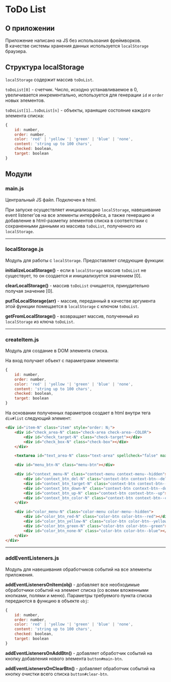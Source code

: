 # ToDo List

## О приложении

Приложение написано на JS без использоания фреймворков.  
В качестве системы хранения данных используется `localStorage` браузера.

## Структура localStorage

`localStorage` содержит массив `toDoList`.

`toDoList[0]` - счетчик. Число, исходно устанавливаемое в 0, увеличивается инкрементально, используется для генерации `id` и `order` новых элементов.

`toDoList[1]`...`toDoList[n]` - объекты, хранящие состояние каждого элемента списка:  
```JavaScript
{
    id: number,
    order: number,
    color: 'red' | 'yellow '| 'green' | 'blue' | 'none',
    content: 'string up to 100 chars',
    checked: boolean,
    target: boolean
}
```

## Модули

### main.js

Центральный JS файл. Подключен в html.  

При запуске осуществляет инициализацию `localStorage`, навешивание event listener'ов на все элементы интерфейса, а также генерацию и добавление в html-разметку элементов списка в соответствии с сохраненными данными из массива `toDoList`, полученного из `localStorage`.

***

### localStorage.js

Модуль для работы с `localStorage`. Предоставляет следующие функции:

**initializeLocalStorage()** - если в `localStorage` массив `toDoList` не существует, то он создается и инициализуется значением [0].

**clearLocalStorage()** - массив `toDoList` очищается, принудительно получая значение [0].

**putToLocalStorage(arr)** - массив, переданный в качестве аргумента этой функции помещается в  `localStorage` с ключом `toDoList`.

**getFromLocalStorage()** - возвращает массив, полученный из `localStorage` из ключа `toDoList`.

***

### createItem.js

Модуль для создание в DOM элемента списка.

На вход получает объект с параметрами элемента:  
```JavaScript
{
    id: number,
    order: number,
    color: 'red' | 'yellow '| 'green' | 'blue' | 'none',
    content: 'string up to 100 chars',
    checked: boolean,
    target: boolean
}
```

На основании полученных параметров создает в html внутри тега `div#list` следующий элемент:  
```html
<div id="item-N" class="item" style="order: N;">
    <div id="check_area-N" class="check-area check-area--COLOR">
        <div id="check_target-N" class="check-target"></div>
        <div id="check_box-N" class="check-box"></div>
    </div>

    <textarea id="text_area-N" class="text-area" spellcheck="false" maxlength="100"></textarea>

    <div id="menu_btn-N" class="menu-btn"></div>

    <div id="context_menu-N" class="context-menu context-menu--hidden">
        <div id="context_btn_del-N" class="context-btn context-btn--del"></div>
        <div id="context_btn_target-N" class="context-btn context-btn--target"></div>
        <div id="context_btn_down-N" class="context-btn context-btn--down"></div>
        <div id="context_btn_up-N" class="context-btn context-btn--up"></div>
        <div id="context_btn_color-N" class="context-btn context-btn--color"></div>
    </div>

    <div id="color_menu-N" class="color-menu color-menu--hidden">
        <div id="color_btn_red-N" class="color-btn color-btn--red"></div>
        <div id="color_btn_yellow-N" class="color-btn color-btn--yellow"></div>
        <div id="color_btn_green-N" class="color-btn color-btn--green"></div>
        <div id="color_btn_none-N" class="color-btn color-btn--blue"></div>
    </div>
</div>
```

***

### addEventListeners.js

Модуль для навешивания обработчиков событий на все элементы приложения.

**addEventListenersOnItem(obj)** - добавляет все необходимые обработчики событий на элемент списка (со всеми вложенными кнопками, полями и меню). Параметры требуемого пункта списка передаются в функцию в объекте `obj`:
```JavaScript
{
    id: number,
    order: number,
    color: 'red' | 'yellow '| 'green' | 'blue' | 'none',
    content: 'string up to 100 chars',
    checked: boolean,
    target: boolean
}
```

**addEventListenersOnAddBtn()** - добавляет обработчик событий на кнопку добавления нового элемента `button#main-btn`.

**addEventListenersOnClearBtn()** - добавляет обработчик событий на кнопку очистки всего списка `button#clear-btn`.